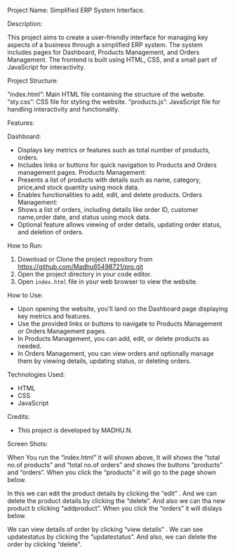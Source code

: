 Project Name: 
Simplified ERP System Interface.

Description:

This project aims to create a user-friendly interface for managing key 
aspects of a business through a simplified ERP system. The system 
includes pages for Dashboard, Products Management, and Orders 
Management. 
The frontend is built using HTML, CSS, and a small part of JavaScript for 
interactivity.


Project Structure:

“index.html”: Main HTML file containing the structure of the website.
“sty.css”: CSS file for styling the website.
“products.js”: JavaScript file for handling interactivity and functionality.

Features:

Dashboard:
- Displays key metrics or features such as total number of products, orders.
- Includes links or buttons for quick navigation to Products and Orders management pages.
Products Management:
- Presents a list of products with details such as name, category, price,and stock quantity using mock data.
- Enables functionalities to add, edit, and delete products.
Orders Management:
- Shows a list of orders, including details like order ID, customer name,order date, and status using mock data.
- Optional feature allows viewing of order details, updating order status, and deletion of orders.

  
How to Run:
1. Download or Clone the project repository from https://github.com/Madhu65498721/pro.git
2. Open the project directory in your code editor.
3. Open `index.html` file in your web browser to view the website.
   
How to Use:
- Upon opening the website, you'll land on the Dashboard page displaying key metrics and features.
- Use the provided links or buttons to navigate to Products Management or Orders Management pages.
- In Products Management, you can add, edit, or delete products as needed.
- In Orders Management, you can view orders and optionally manage them by viewing details, updating status, or deleting orders.

  
Technologies Used:
- HTML
- CSS
- JavaScript

  
Credits:
- This project is developed by MADHU.N.

  
Screen Shots:















When You run the “index.html” it will shown above,
It will shows the “total no.of products” and “total no.of orders” and shows the buttons “products” and “orders”.
When you click the “products” it will go to the page shown below.














In this we can edit the product details by clicking the “edit” .
And we can delete the product details by clicking the “delete”.
And also we can tha new product b clicking “addproduct”.
When you click the “orders” it will dislays below.








We can view details of order by clicking “view details” .
We can see updatestatus by clicking the “updatestatus”.
And also, we can delete the order by clicking “delete”.
